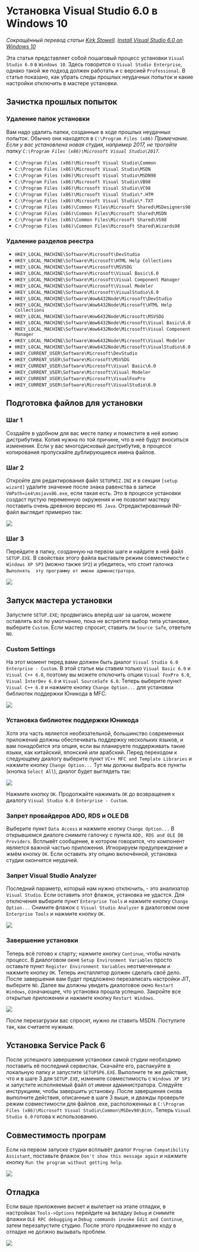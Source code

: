 # Установка Visual Studio 6.0 в Windows 10

*Сокращённый перевод статьи [Kirk Stowell](https://www.codeproject.com/script/Membership/View.aspx?mid=126). [Install Visual Studio 6.0 on Windows 10](https://www.codeproject.com/Articles/1191047/Install-Visual-Studio-on-Windows)*

Эта статья представляет собой пошаговый процесс установки `Visual Studio 6.0` в `Windows 10`. Здесь говорится о `Visual Studio Enterprise`, однако такой же подход должен работать и с версией `Professional`. В статье показано, как убрать следы прошлых неудачных попыток и какие настройки отключить в мастере установки.

## Зачистка прошлых попыток

### Удаление папок установки

Вам надо удалить папки, созданные в ходе прошлых неудачных попыток. Обычно они находятся в `C:\Program Files (x86)`
*Примечание. Если у вас установлена новая студия, например 2017, не трогайте папку `C:\Program Files (x86)\Microsoft Visual Studio\2017`.*

- `C:\Program Files (x86)\Microsoft Visual Studio\Common`
- `C:\Program Files (x86)\Microsoft Visual Studio\MSDN`
- `C:\Program Files (x86)\Microsoft Visual Studio\MSDN98`
- `C:\Program Files (x86)\Microsoft Visual Studio\VB98`
- `C:\Program Files (x86)\Microsoft Visual Studio\VC98`
- `C:\Program Files (x86)\Microsoft Visual Studio\*.HTM`
- `C:\Program Files (x86)\Microsoft Visual Studio\*.TXT`
- `C:\Program Files (x86)\Common Files\Microsoft Shared\MSDesigners98`
- `C:\Program Files (x86)\Common Files\Microsoft Shared\MSDN`
- `C:\Program Files (x86)\Common Files\Microsoft Shared\VS98`
- `C:\Program Files (x86)\Common Files\Microsoft Shared\Wizards98`

### Удаление разделов реестра

- `HKEY_LOCAL_MACHINE\Software\Microsoft\DevStudio`
- `HKEY_LOCAL_MACHINE\Software\Microsoft\HTML Help Collections`
- `HKEY_LOCAL_MACHINE\Software\Microsoft\MSVSDG`
- `HKEY_LOCAL_MACHINE\Software\Microsoft\Visual Basic\6.0`
- `HKEY_LOCAL_MACHINE\Software\Microsoft\Visual Component Manager`
- `HKEY_LOCAL_MACHINE\Software\Microsoft\Visual Modeler`
- `HKEY_LOCAL_MACHINE\Software\Microsoft\VisualStudio\6.0`
- `HKEY_LOCAL_MACHINE\Software\Wow6432Node\Microsoft\DevStudio`
- `HKEY_LOCAL_MACHINE\Software\Wow6432Node\Microsoft\HTML Help Collections`
- `HKEY_LOCAL_MACHINE\Software\Wow6432Node\Microsoft\MSVSDG`
- `HKEY_LOCAL_MACHINE\Software\Wow6432Node\Microsoft\Visual Basic\6.0`
- `HKEY_LOCAL_MACHINE\Software\Wow6432Node\Microsoft\Visual Component Manager`
- `HKEY_LOCAL_MACHINE\Software\Wow6432Node\Microsoft\Visual Modeler`
- `HKEY_LOCAL_MACHINE\Software\Wow6432Node\Microsoft\VisualStudio\6.0`
- `HKEY_CURRENT_USER\Software\Microsoft\DevStudio`
- `HKEY_CURRENT_USER\Software\Microsoft\MSVSDG`
- `HKEY_CURRENT_USER\Software\Microsoft\Visual Basic\6.0`
- `HKEY_CURRENT_USER\Software\Microsoft\Visual Modeler`
- `HKEY_CURRENT_USER\Software\Microsoft\VisualFoxPro`
- `HKEY_CURRENT_USER\Software\Microsoft\VisualStudio\6.0`

## Подготовка файлов для установки

### Шаг 1

Создайте в удобном для вас месте папку и поместите в неё копию дистрибутива. Копия нужна по той причине, что в неё будут вноситься изменения. Если у вас многодисковый дистрибутив, в процессе копирования пропускайте дублирующиеся имена файлов.

### Шаг 2

Откройте для редактирования файл `SETUPWIZ.INI` и в секции `[setup wizard]` удалите значение после знака равенства в  записи `VmPath=ie4\msjavx86.exe`, если такая есть. Это в процессе установки создаст пустую переменную окружения и не позволит мастеру поставить очень древнюю версию `MS Java`. Отредактированный INI-файл выглядит примерно так:

![](https://cloudfront.codeproject.com/articles/1191047/setupwiz_ini.png)

### Шаг 3

Перейдите в папку, созданную на первом шаге и найдите в ней файл `SETUP.EXE`. В свойствах этого файла выставьте режим совместимости с `Windows XP SP3` (можно также `SP2`) и убедитесь, что стоит галочка `Выполнять  эту программу от имени администратора`.

![](https://cloudfront.codeproject.com/articles/1191047/setup_exe.png)

## Запуск мастера установки

Запустите `SETUP.EXE`; продвигаясь вперёд шаг за шагом, можете оставлять всё по умолчанию, пока не встретите выбор типа установки, выберите `Custom`. Если мастер спросит, ставить ли `Source Safe`, ответьте `NO`.

### Custom Settings

На этот момент перед вами должен быть диалог `Visual Studio 6.0 Enterprise - Custom`. В этой статье мы ставим только `Visual Basic 6.0` и `Visual C++ 6.0`, поэтому вы можете отключить опции `Visual FoxPro 6.0`, `Visual InterDev 6.0` и `Visual SourceSafe 6.0`. Теперь выберите пункт `Visual C++ 6.0` и нажмите кнопку `Change Option...` для установки библиотек поддержки Юникода в MFC.

![](https://cloudfront.codeproject.com/articles/1191047/custom.png)

### Установка библиотек поддержки Юникода

Хотя эта часть является необязательной, большинство современных приложений должны обеспечивать поддержку нескольких языков, и вам понадобится эта опция, если вы планируете поддерживать такие языки, как китайский, японский или арабский. Перед переходом к следующему диалогу выберите пункт `VC++ MFC and Template Libraries` и нажмите кнопку `Change Option...` Тут мы должны выбрать все пункты (кнопка `Select All`), диалог будет выглядеть так:

![](https://cloudfront.codeproject.com/articles/1191047/unicode.png)

Нажмите кнопку `OK`. Продолжайте нажимать `OK` до возвращения к диалогу `Visual Studio 6.0 Enterprise - Custom`.

### Запрет провайдеров ADO, RDS и OLE DB

Выберите пункт `Data Access` и нажмите кнопку `Change Option...` В открывшемся диалоге снимите галочку с пункта `ADO, RDS and OLE DB Providers`. Всплывёт сообщение, в котором говорится, что компонент является важной частью приложения. Игнорируем предупреждение и жмём кнопку `OK`. Если оставить эту опцию включённой, установка студии окончится неудачей.

### Запрет Visual Studio Analyzer

Последний параметр, который нам нужно отключить, - это анализатор `Visual Studio`. Если оставить этот флажок, установка не удастся. Для отключения выберите пункт `Enterprise Tools` и нажмите кнопку `Change Option...` Снимите флажок с `Visual Studio Analyzer` в диалоговом окне `Enterprise Tools` и нажмите кнопку `OK`.

![](https://cloudfront.codeproject.com/articles/1191047/analyzer.png)

### Завершение установки

Теперь всё готово к старту; нажмите кнопку `Continue`, чтобы начать процесс. В диалоговом окне `Setup Environment Variables` просто оставьте пункт `Register Environment Variables` неотмеченным и нажмите кнопку `OK`. Теперь инсталлятор должен сделать своё дело. После завершения вам будет предложено перезаписать настройки JIT, выберите `NO`. Далее вы должны увидеть диалоговое окно `Restart Windows`, означающее, что установка прошла успешно. Закройте все открытые приложения и нажмите кнопку `Restart Windows`.

![](https://cloudfront.codeproject.com/articles/1191047/restart.png)

После перезагрузки вас спросят, нужно ли ставить MSDN. Поступите так, как считаете нужным.

## Установка Service Pack 6

После успешного завершения установки самой студии необходимо поставить её последний сервиспак. Скачайте его, распакуйте в локальную папку и запустите `SETUPSP6.EXE`. Выполните те же действия, что и в шаге 3 для `SETUP.EXE`, измените совместимость с `Windows XP SP3` и запустите исполняемый файл от имени администратора. Следуйте инструкциям, чтобы завершить установку.
После завершения снова выполните действия, описанные в шаге 3 выше, и дважды проверьте режим совместимости для файлов .exe, расположенных в `C:\Program Files (x86)\Microsoft Visual Studio\Common\MSDev98\Bin\`. Теперь `Visual Studio 6.0` готова к использованию.

## Совместимость програм

Если на первом запуске студии всплывёт диалог  `Program Compatibility Assistant`, поставьте флажок `Don't show this message again` и нажмите кнопку `Run the program without getting help`.

![](https://cloudfront.codeproject.com/articles/1191047/vs-compat.png)

## Отладка

Если ваше приложение виснет и вылетает на этапе отладки, в настройках `Tools->Options` перейдите на вкладку `Debug` и снимите флажки `OLE RPC debugging` и `Debug commands invoke Edit and Continue`, затем перезапустите студию. После этого продвижение по коду в отладке не должно вызывать проблем.

![](https://cloudfront.codeproject.com/articles/1191047/vs-debug.png)
